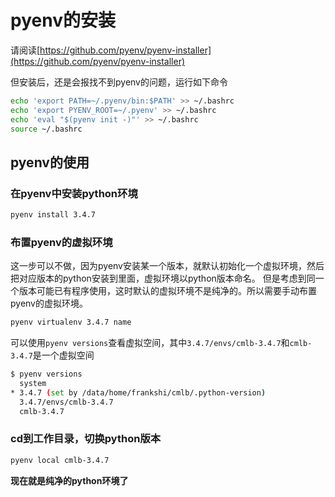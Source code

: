 # pyenv的安装

请阅读[https://github.com/pyenv/pyenv-installer](https://github.com/pyenv/pyenv-installer)

但安装后，还是会报找不到pyenv的问题，运行如下命令

```bash
echo 'export PATH=~/.pyenv/bin:$PATH' >> ~/.bashrc
echo 'export PYENV_ROOT=~/.pyenv' >> ~/.bashrc
echo 'eval "$(pyenv init -)"' >> ~/.bashrc
source ~/.bashrc
```

## pyenv的使用

### 在pyenv中安装python环境

```bash
pyenv install 3.4.7
```

### 布置pyenv的虚拟环境

这一步可以不做，因为pyenv安装某一个版本，就默认初始化一个虚拟环境，然后把对应版本的python安装到里面，虚拟环境以python版本命名。
但是考虑到同一个版本可能已有程序使用，这时默认的虚拟环境不是纯净的。所以需要手动布置pyenv的虚拟环境。

```bash
pyenv virtualenv 3.4.7 name
```

可以使用`pyenv versions`查看虚拟空间，其中`3.4.7/envs/cmlb-3.4.7`和`cmlb-3.4.7`是一个虚拟空间
```bash
$ pyenv versions
  system
* 3.4.7 (set by /data/home/frankshi/cmlb/.python-version)
  3.4.7/envs/cmlb-3.4.7
  cmlb-3.4.7
```
### cd到工作目录，切换python版本

```bash
pyenv local cmlb-3.4.7
```

**现在就是纯净的python环境了**

